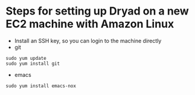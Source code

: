 
Steps for setting up Dryad on a new EC2 machine with Amazon Linux
=================================================================

- Install an SSH key, so you can login to the machine directly
- git
```
sudo yum update
sudo yum install git
```
- emacs
```
sudo yum install emacs-nox
```
